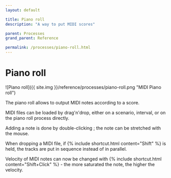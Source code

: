 ```yaml
---
layout: default

title: Piano roll
description: "A way to put MIDI scores"

parent: Processes
grand_parent: Reference

permalink: /processes/piano-roll.html
---
```


# Piano roll

![Piano roll]({{ site.img }}/reference/processes/piano-roll.png "MIDI Piano roll")

The piano roll allows to output MIDI notes according to a score.

MIDI files can be loaded by drag'n'drop, either on a scenario, interval, or on the piano roll process directly.

Adding a note is done by double-clicking ; the note can be stretched with the mouse.

When dropping a MIDI file, if {% include shortcut.html content="Shift" %} is held, the tracks are put in sequence instead of in parallel.

Velocity of MIDI notes can now be changed with {% include shortcut.html content="Shift+Click" %} - the more saturated the note, the higher the velocity.
